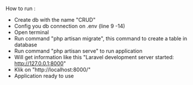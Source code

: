 How to run :

- Create db with the name "CRUD"
- Config you db connection on .env (line 9 -14) 
- Open terminal 
- Run command "php artisan migrate", this command to create a table in database 
- Run command "php artisan serve" to run application 
- Will get information like this "Laravel development server started: http://127.0.0.1:8000"
- Klik on "http://localhost:8000/"
- Application ready to use